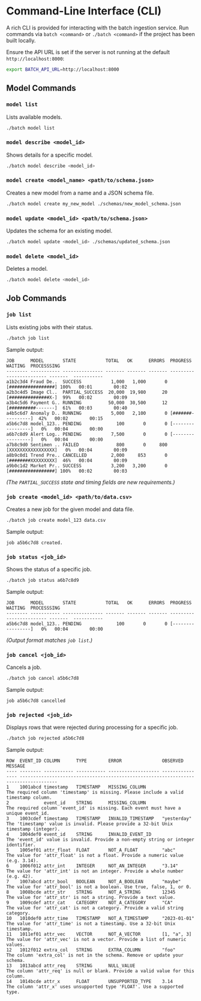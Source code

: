 # Command-Line Interface (CLI)

A rich CLI is provided for interacting with the batch ingestion service. Run commands via `batch <command>` or `./batch <command>` if the project has been built locally.

Ensure the API URL is set if the server is not running at the default `http://localhost:8000`:

```bash
export BATCH_API_URL=http://localhost:8000
```

## Model Commands

### `model list`
Lists available models.

```bash
./batch model list
```

### `model describe <model_id>`
Shows details for a specific model.

```bash
./batch model describe <model_id>
```

### `model create <model_name> <path/to/schema.json>`
Creates a new model from a name and a JSON schema file.

```bash
./batch model create my_new_model ./schemas/new_model_schema.json
```

### `model update <model_id> <path/to/schema.json>`
Updates the schema for an existing model.

```bash
./batch model update <model_id> ./schemas/updated_schema.json
```

### `model delete <model_id>`
Deletes a model.

```bash
./batch model delete <model_id>
```

## Job Commands

### `job list`
Lists existing jobs with their status.

```bash
./batch job list
```

Sample output:

```text
JOB      MODEL       STATE           TOTAL   OK      ERRORS  PROGRESS                 WAITING  PROCESSSING
-------- ----------- --------------- ------- ------- ------- ------------------------ -------  -----------
a1b2c3d4 Fraud De..  SUCCESS           1,000   1,000       0 [#################] 100%   00:01        00:02
a2b3c4d5 Image Cl..  PARTIAL_SUCCESS  20,000  19,980      20 [###############X-]  99%   00:02        00:09
a3b4c5d6 Payment G.. RUNNING          50,000  30,500      12 [##########-------]  61%   00:03        00:40
a4b5c6d7 Anomaly D.. RUNNING           5,000   2,100       0 [#######----------]  42%   00:02        00:15
a5b6c7d8 model_123.. PENDING             100       0       0 [-----------------]   0%   00:04        00:00
a6b7c8d9 Alert Log.. PENDING           7,500       0       0 [-----------------]   0%   00:04        00:00
a7b8c9d0 Sentimen .. FAILED              800       0     800 [XXXXXXXXXXXXXXXXX]   0%   00:04        00:09
a8b9c0d1 Trend Pre.. CANCELLED         2,000     853       0 [########XXXXXXXXX]  46%   00:04        00:09
a9b0c1d2 Market Pr.. SUCCESS           3,200   3,200       0 [#################] 100%   00:02        00:03
```

*(The `PARTIAL_SUCCESS` state and timing fields are new requirements.)*

### `job create <model_id> <path/to/data.csv>`
Creates a new job for the given model and data file.

```bash
./batch job create model_123 data.csv
```

Sample output:

```text
job a5b6c7d8 created.
```

### `job status <job_id>`
Shows the status of a specific job.

```bash
./batch job status a6b7c8d9
```

Sample output:

```text
JOB      MODEL       STATE           TOTAL   OK      ERRORS  PROGRESS                 WAITING  PROCESSSING
-------- ----------- --------------- ------- ------- ------- ------------------------ -------  -----------
a5b6c7d8 model_123.. PENDING             100       0       0 [-----------------]   0%   00:04        00:00
```

*(Output format matches `job list`.)*

### `job cancel <job_id>`
Cancels a job.

```bash
./batch job cancel a5b6c7d8
```

Sample output:

```text
job a5b6c7d8 cancelled
```

### `job rejected <job_id>`
Displays rows that were rejected during processing for a specific job.

```bash
./batch job rejected a5b6c7d8
```

Sample output:

```text
ROW  EVENT_ID COLUMN      TYPE        ERROR               OBSERVED         MESSAGE
---- -------- ----------- ----------- ------------------- ---------------- ------------------------------------------------------------------------------------
1    1001abcd timestamp   TIMESTAMP   MISSING_COLUMN                       The required column 'timestamp' is missing. Please include a valid timestamp column.
2             event_id    STRING      MISSING_COLUMN                       The required column 'event_id' is missing. Each event must have a unique event_id.
3    1003cdef timestamp   TIMESTAMP   INVALID_TIMESTAMP   "yesterday"      The 'timestamp' value is invalid. Please provide a 32-bit Unix timestamp (integer).
4    1004def0 event_id    STRING      INVALID_EVENT_ID                     The 'event_id' value is invalid. Provide a non-empty string or integer identifier.
5    1005ef01 attr_float  FLOAT       NOT_A_FLOAT         "abc"            The value for 'attr_float' is not a float. Provide a numeric value (e.g. 3.14).
6    1006f012 attr_int    INTEGER     NOT_AN_INTEGER      "3.14"           The value for 'attr_int' is not an integer. Provide a whole number (e.g. 42).
7    1007abcd attr_bool   BOOLEAN     NOT_A_BOOLEAN       "maybe"          The value for 'attr_bool' is not a boolean. Use true, false, 1, or 0.
8    1008bcde attr_str    STRING      NOT_A_STRING        12345            The value for 'attr_str' is not a string. Provide a text value.
9    1009cdef attr_cat    CATEGORY    NOT_A_CATEGORY      "CA"             The value for 'attr_cat' is not a category. Provide a valid string category.
10   1010def0 attr_time   TIMESTAMP   NOT_A_TIMESTAMP     "2023-01-01"     The value for 'attr_time' is not a timestamp. Use a 32-bit Unix timestamp.
11   1011ef01 attr_vec    VECTOR      NOT_A_VECTOR        [1, "a", 3]      The value for 'attr_vec' is not a vector. Provide a list of numeric values.
12   1012f012 extra_col   STRING      EXTRA_COLUMN        "foo"            The column 'extra_col' is not in the schema. Remove or update your schema.
13   1013abcd attr_req    STRING      NULL_VALUE                           The column 'attr_req' is null or blank. Provide a valid value for this column.
14   1014bcde attr_x      FLOAT       UNSUPPORTED_TYPE    3.14             The column 'attr_x' uses unsupported type 'FLOAT'. Use a supported type.
```
